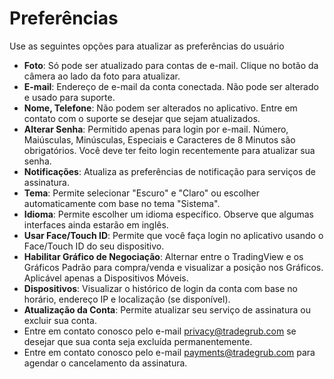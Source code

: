 # **Preferências**

Use as seguintes opções para atualizar as preferências do usuário
- **Foto**: Só pode ser atualizado para contas de e-mail. Clique no botão da câmera ao lado da foto para atualizar.
- **E-mail**: Endereço de e-mail da conta conectada. Não pode ser alterado e usado para suporte.
- **Nome, Telefone**: Não podem ser alterados no aplicativo. Entre em contato com o suporte se desejar que sejam atualizados.
- **Alterar Senha**: Permitido apenas para login por e-mail. Número, Maiúsculas, Minúsculas, Especiais e Caracteres de 8 Minutos são obrigatórios. Você deve ter feito login recentemente para atualizar sua senha.
- **Notificações**: Atualiza as preferências de notificação para serviços de assinatura.
- **Tema**: Permite selecionar "Escuro" e "Claro" ou escolher automaticamente com base no tema "Sistema".
- **Idioma**: Permite escolher um idioma específico. Observe que algumas interfaces ainda estarão em inglês.
- **Usar Face/Touch ID**: Permite que você faça login no aplicativo usando o Face/Touch ID do seu dispositivo.
- **Habilitar Gráfico de Negociação**: Alternar entre o TradingView e os Gráficos Padrão para compra/venda e visualizar a posição nos Gráficos. Aplicável apenas a Dispositivos Móveis.
- **Dispositivos**: Visualizar o histórico de login da conta com base no horário, endereço IP e localização (se disponível).
- **Atualização da Conta**: Permite atualizar seu serviço de assinatura ou excluir sua conta.
- Entre em contato conosco pelo e-mail [privacy@tradegrub.com](mailto:privacy@tradegrub.com) se desejar que sua conta seja excluída permanentemente.
- Entre em contato conosco pelo e-mail [payments@tradegrub.com](mailto:payments@tradegrub.com) para agendar o cancelamento da assinatura.
